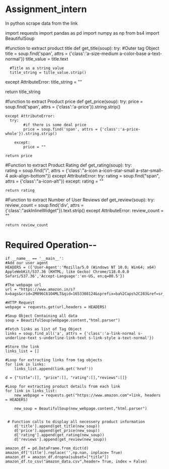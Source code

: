 # Assignment_intern
In python scrape data from the link

import requests
import pandas as pd
import numpy as np
from bs4 import BeautifulSoup

#function to extract product title
def get_title(soup):
  try:
      #Outer tag Object
      title = soup.find('span', attrs = {'class':'a-size-medium a-color-base a-text-normal'})
      title_value = title.text
      
      #Title as a string value
      title_string = title_value.strip()

  except AttributeError:
      title_string = ""


  return title_string   

#function to extract Product price
def get_price(soup):
    try:
        price = soup.find('span', attrs = {'class':'a-price'}).string.strip()

    except AttributeError:
      try:
            #if there is some deal price
            price = soup.find('span', attrs = {'class':'a-price-whole'}).string.strip()

        except:
            price = ""

    return price

#Function to extract Product Rating
def get_rating(soup):
    try:        
       rating = soup.find("i", attrs = {'class':"a-icon a-icon-star-small a-star-small-4 aok-align-bottom"})
    except AttributeError:
        try:
            rating = soup.find("span", attrs = {'class':"a-icon-alt"})
        except:
            rating = ""

    return rating

#Function to extract Number of User Reviews
def get_review(soup):
    try:
        review_count = soup.find('div', attrs = {'class':"askInlineWidget"}).text.strip()
    except AttributeError:
        review_count = ""

    return review_count
    
# Required Operation--
    if __name__ == '__main__':
    #Add our user agent
    HEADERS = ({'User-Agent':'Mozilla/5.0 (Windows NT 10.0; Win64; x64) AppleWebKit/537.36 (KHTML, like Gecko) Chrome/118.0.0.0 Safari/537.36','Accept-Language':'en-US, en;q=00.5'})

    #The webpage url
    url = "https://www.amazon.in/s?k=bags&crid=2M096C61O4MLT&qid=1653308124&sprefix=ba%2Caps%2C283&ref=sr_pg_1"

    #HTTP Request
    webpage = requests.get(url,headers = HEADERS)

    #Soup Object Containing all data
    soup = BeautifulSoup(webpage.content,"html.parser")

    #Fetch links as list of Tag Object
    links = soup.find_all('a', attrs = {'class':'a-link-normal s-underline-text s-underline-link-text s-link-style a-text-normal'})

    #Store the link
    links_list = []

    #Loop for extracting links from tag objects
    for link in links:
        links_list.append(link.get('href'))

    d = {"title":[], "price":[], "rating":[],"reviews":[]}

    #Loop for extracting product details from each link
    for link in links_list:
        new_webpage = requests.get("https://www.amazon.com"+link, headers = HEADERS)

        new_soup = BeautifulSoup(new_webpage.content,"html.parser")


     # Function calls to display all necessery product information
        d['title'].append(get_title(new_soup))
        d['price'].append(get_price(new_soup))
        d['rating'].append(get_rating(new_soup))
        d['reviews'].append(get_review(new_soup))

    amazon_df = pd.DataFrame.from_dict(d)
    amazon_df['title'].replace('',np.nan, inplace= True)
    amazon_df = amazon_df.dropna(subset=["title"])
    amazon_df.to_csv("amazon_data.csv",header= True, index = False)

